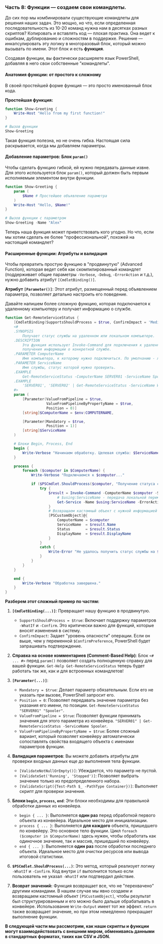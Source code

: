 ### **Часть 8: Функции — создаем свои командлеты.**

До сих пор мы комбинировали существующие командлеты для решения наших задач. Это мощно, но что, если определенная последовательность из 10-20 команд нужна нам в десятках разных скриптов? Копировать и вставлять код — плохая практика. Она ведет к ошибкам, дублированию и сложностям в поддержке. Решение — инкапсулировать эту логику в многоразовый блок, который можно вызывать по имени. Этот блок и есть **функция**.

Создавая функции, вы фактически расширяете язык PowerShell, добавляя в него свои собственные "командлеты".

#### **Анатомия функции: от простого к сложному**

В своей простейшей форме функция — это просто именованный блок кода.

**Простейшая функция:**
```powershell
function Show-Greeting {
    Write-Host "Hello from my first function!"
}

# Вызов функции
Show-Greeting
```
Такая функция полезна, но не очень гибка. Настоящая сила раскрывается, когда мы добавляем параметры.

#### **Добавление параметров: Блок `param()`**

Чтобы сделать функцию гибкой, ей нужно передавать данные извне. Для этого используется блок `param()`, который должен быть первым исполняемым элементом внутри функции.

```powershell
function Show-Greeting {
    param (
        $Name # Простейшее объявление параметра
    )
    Write-Host "Hello, $Name!"
}

# Вызов функции с параметром
Show-Greeting -Name "Alex"
```
Теперь наша функция может приветствовать кого угодно. Но что, если мы хотим сделать ее более "профессиональной", похожей на настоящий командлет?

#### **Расширенные функции: Атрибуты и валидация**

Чтобы превратить простую функцию в "продвинутую" (Advanced Function), которая ведет себя как скомпилированный командлет (поддерживает общие параметры `-Verbose`, `-Debug`, `-ErrorAction` и т.д.), нужно добавить атрибут `[CmdletBinding()]`.

**Атрибут `[Parameter()]`**: Этот атрибут, размещенный перед объявлением параметра, позволяет детально настроить его поведение.

Давайте напишем более сложную функцию, которая подключается к удаленному компьютеру и получает информацию о службе.

```powershell
function Get-RemoteServiceStatus {
    [CmdletBinding(SupportsShouldProcess = $true, ConfirmImpact = 'Medium')]
    <#
    .SYNOPSIS
        Получает статус службы на удаленном или локальном компьютере.
    .DESCRIPTION
        Эта функция использует Invoke-Command для подключения к удаленной машине и
        получения информации о конкретной службе.
    .PARAMETER ComputerName
        Имя компьютера, к которому нужно подключиться. По умолчанию - локальный компьютер.
    .PARAMETER ServiceName
        Имя службы, статус которой нужно проверить.
    .EXAMPLE
        Get-RemoteServiceStatus -ComputerName SERVER01 -ServiceName Spooler
    .EXAMPLE
        'SERVER01', 'SERVER02' | Get-RemoteServiceStatus -ServiceName WinRM
    #>
    param (
        [Parameter(ValueFromPipeline = $true,
                   ValueFromPipelineByPropertyName = $true,
                   Position = 0)]
        [string]$ComputerName = $env:COMPUTERNAME,

        [Parameter(Mandatory = $true,
                   Position = 1)]
        [string]$ServiceName
    )

    # Блоки Begin, Process, End
    begin {
        Write-Verbose "Начинаем обработку. Целевая служба: $ServiceName"
    }

    process {
        foreach ($computer in $ComputerName) {
            Write-Verbose "Подключаемся к $computer..."

            if ($PSCmdlet.ShouldProcess($computer, "Получение статуса службы '$ServiceName'")) {
                try {
                    $result = Invoke-Command -ComputerName $computer -ScriptBlock {
                        # $using:ServiceName - передача локальной переменной в удаленный сеанс
                        Get-Service -Name $using:ServiceName -ErrorAction Stop
                    }
                    # Возвращаем кастомный объект с нужной информацией
                    [PSCustomObject]@{
                        ComputerName = $computer
                        ServiceName  = $result.Name
                        Status       = $result.Status
                        DisplayName  = $result.DisplayName
                    }
                }
                catch {
                    Write-Error "Не удалось получить статус службы на $computer. Ошибка: $_"
                }
            }
        }
    }

    end {
        Write-Verbose "Обработка завершена."
    }
}
```

**Разберем этот сложный пример по частям:**

1.  **`[CmdletBinding(...)]`**: Превращает нашу функцию в продвинутую.
    *   `SupportsShouldProcess = $true`: Включает поддержку параметров `-WhatIf` и `-Confirm`. Это критически важно для функций, которые вносят изменения в систему.
    *   `ConfirmImpact`: Задает "уровень опасности" операции. Если он выше, чем у переменной `$ConfirmPreference`, PowerShell будет запрашивать подтверждение.

2.  **Справка на основе комментариев (Comment-Based Help)**: Блок `<# ... #>` перед `param()` позволяет создать полноценную справку для вашей функции. `Get-Help Get-RemoteServiceStatus` теперь будет работать так же, как и для встроенных командлетов!

3.  **`[Parameter(...)]`**:
    *   `Mandatory = $true`: Делает параметр обязательным. Если его не указать при вызове, PowerShell запросит его.
    *   `Position = 0`: Позволяет передавать значение параметра без указания его имени, по позиции. `Get-RemoteServiceStatus "SERVER01" "Spooler"`.
    *   `ValueFromPipeline = $true`: Позволяет функции принимать значения для этого параметра из конвейера. ` "SERVER01" | Get-RemoteServiceStatus -ServiceName Spooler `.
    *   `ValueFromPipelineByPropertyName = $true`: Более сложный вариант, который позволяет конвейеру автоматически сопоставлять свойства входящего объекта с именами параметров функции.

4.  **Валидация параметров**: Вы можете добавить атрибуты для проверки входных данных еще до выполнения тела функции.
    *   `[ValidateNotNullOrEmpty()]`: Убеждается, что параметр не пустой.
    *   `[ValidateSet('Running', 'Stopped')]`: Позволяет выбрать значение только из предопределенного набора.
    *   `[ValidateScript({Test-Path $_ -PathType Container})]`: Выполняет скрипт для проверки значения.

5.  **Блоки `begin`, `process`, `end`**:
    Эти блоки необходимы для правильной обработки данных из конвейера.
    *   `begin { ... }`: Выполняется **один раз** перед обработкой первого объекта из конвейера. Идеальное место для инициализации.
    *   `process { ... }`: Выполняется **для каждого** объекта, пришедшего по конвейеру. Это основное тело функции. Цикл `foreach ($computer in $ComputerName)` здесь нужен, чтобы обработать как одиночное значение, так и массив, пришедший по конвейеру.
    *   `end { ... }`: Выполняется **один раз** после обработки последнего объекта. Идеальное место для очистки ресурсов или вывода итоговой статистики.

6.  **`$PSCmdlet.ShouldProcess(...)`**: Это метод, который реализует логику `-WhatIf` и `-Confirm`. Код внутри `if` выполнится только если пользователь не указал `-WhatIf` или подтвердил действие.

7.  **Возврат значений:** Функция возвращает все, что не "перехвачено" другими командами. В нашем случае мы явно создаем и возвращаем кастомный объект `[PSCustomObject]`, чтобы результат был структурированным и его можно было дальше обрабатывать в конвейере. Использование `Write-Output` имеет тот же эффект. `return` также возвращает значение, но при этом немедленно прекращает выполнение функции.


**В следующей части мы рассмотрим, как наши скрипты и функции могут взаимодействовать с внешним миром, обмениваясь данными в стандартных форматах, таких как CSV и JSON.**
